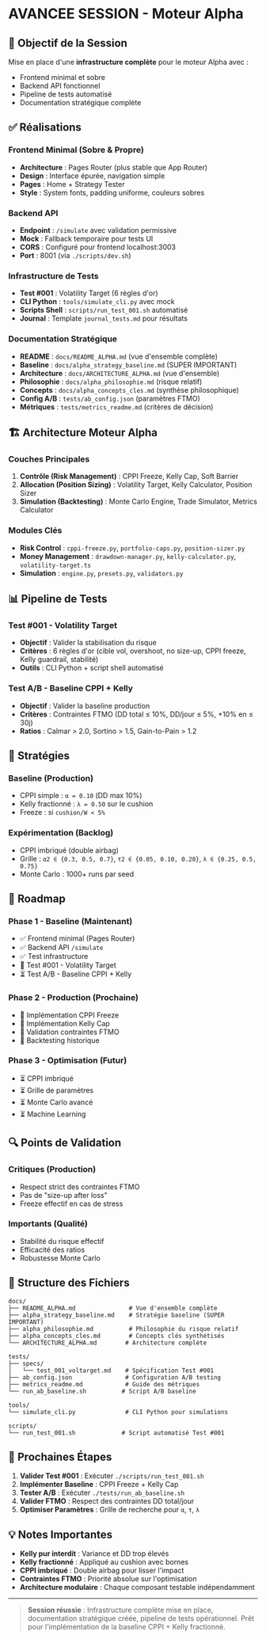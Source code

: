 # AVANCEE SESSION - Moteur Alpha

## 🎯 Objectif de la Session
Mise en place d'une **infrastructure complète** pour le moteur Alpha avec :
- Frontend minimal et sobre
- Backend API fonctionnel
- Pipeline de tests automatisé
- Documentation stratégique complète

## ✅ Réalisations

### **Frontend Minimal (Sobre & Propre)**
- **Architecture** : Pages Router (plus stable que App Router)
- **Design** : Interface épurée, navigation simple
- **Pages** : Home + Strategy Tester
- **Style** : System fonts, padding uniforme, couleurs sobres

### **Backend API**
- **Endpoint** : `/simulate` avec validation permissive
- **Mock** : Fallback temporaire pour tests UI
- **CORS** : Configuré pour frontend localhost:3003
- **Port** : 8001 (via `./scripts/dev.sh`)

### **Infrastructure de Tests**
- **Test #001** : Volatility Target (6 règles d'or)
- **CLI Python** : `tools/simulate_cli.py` avec mock
- **Scripts Shell** : `scripts/run_test_001.sh` automatisé
- **Journal** : Template `journal_tests.md` pour résultats

### **Documentation Stratégique**
- **README** : `docs/README_ALPHA.md` (vue d'ensemble complète)
- **Baseline** : `docs/alpha_strategy_baseline.md` (SUPER IMPORTANT)
- **Architecture** : `docs/ARCHITECTURE_ALPHA.md` (vue d'ensemble)
- **Philosophie** : `docs/alpha_philosophie.md` (risque relatif)
- **Concepts** : `docs/alpha_concepts_cles.md` (synthèse philosophique)
- **Config A/B** : `tests/ab_config.json` (paramètres FTMO)
- **Métriques** : `tests/metrics_readme.md` (critères de décision)

## 🏗️ Architecture Moteur Alpha

### **Couches Principales**
1. **Contrôle (Risk Management)** : CPPI Freeze, Kelly Cap, Soft Barrier
2. **Allocation (Position Sizing)** : Volatility Target, Kelly Calculator, Position Sizer
3. **Simulation (Backtesting)** : Monte Carlo Engine, Trade Simulator, Metrics Calculator

### **Modules Clés**
- **Risk Control** : `cppi-freeze.py`, `portfolio-caps.py`, `position-sizer.py`
- **Money Management** : `drawdown-manager.py`, `kelly-calculator.py`, `volatility-target.ts`
- **Simulation** : `engine.py`, `presets.py`, `validators.py`

## 📊 Pipeline de Tests

### **Test #001 - Volatility Target**
- **Objectif** : Valider la stabilisation du risque
- **Critères** : 6 règles d'or (cible vol, overshoot, no size-up, CPPI freeze, Kelly guardrail, stabilité)
- **Outils** : CLI Python + script shell automatisé

### **Test A/B - Baseline CPPI + Kelly**
- **Objectif** : Valider la baseline production
- **Critères** : Contraintes FTMO (DD total ≤ 10%, DD/jour ≤ 5%, +10% en ≤ 30j)
- **Ratios** : Calmar > 2.0, Sortino > 1.5, Gain-to-Pain > 1.2

## 🎲 Stratégies

### **Baseline (Production)**
- CPPI simple : `α = 0.10` (DD max 10%)
- Kelly fractionné : `λ = 0.50` sur le cushion
- Freeze : si `cushion/W < 5%`

### **Expérimentation (Backlog)**
- CPPI imbriqué (double airbag)
- Grille : `α2 ∈ {0.3, 0.5, 0.7}`, `τ2 ∈ {0.05, 0.10, 0.20}`, `λ ∈ {0.25, 0.5, 0.75}`
- Monte Carlo : 1000+ runs par seed

## 🚀 Roadmap

### **Phase 1 - Baseline (Maintenant)**
- ✅ Frontend minimal (Pages Router)
- ✅ Backend API `/simulate`
- ✅ Test infrastructure
- 🔄 Test #001 - Volatility Target
- ⏳ Test A/B - Baseline CPPI + Kelly

### **Phase 2 - Production (Prochaine)**
- 🔄 Implémentation CPPI Freeze
- 🔄 Implémentation Kelly Cap
- 🔄 Validation contraintes FTMO
- 🔄 Backtesting historique

### **Phase 3 - Optimisation (Futur)**
- ⏳ CPPI imbriqué
- ⏳ Grille de paramètres
- ⏳ Monte Carlo avancé
- ⏳ Machine Learning

## 🔍 Points de Validation

### **Critiques (Production)**
- Respect strict des contraintes FTMO
- Pas de "size-up after loss"
- Freeze effectif en cas de stress

### **Importants (Qualité)**
- Stabilité du risque effectif
- Efficacité des ratios
- Robustesse Monte Carlo

## 📁 Structure des Fichiers

```
docs/
├── README_ALPHA.md               # Vue d'ensemble complète
├── alpha_strategy_baseline.md    # Stratégie baseline (SUPER IMPORTANT)
├── alpha_philosophie.md          # Philosophie du risque relatif
├── alpha_concepts_cles.md        # Concepts clés synthétisés
└── ARCHITECTURE_ALPHA.md        # Architecture complète

tests/
├── specs/
│   └── test_001_voltarget.md    # Spécification Test #001
├── ab_config.json               # Configuration A/B testing
├── metrics_readme.md            # Guide des métriques
└── run_ab_baseline.sh          # Script A/B baseline

tools/
└── simulate_cli.py              # CLI Python pour simulations

scripts/
└── run_test_001.sh             # Script automatisé Test #001
```

## 🎯 Prochaines Étapes

1. **Valider Test #001** : Exécuter `./scripts/run_test_001.sh`
2. **Implémenter Baseline** : CPPI Freeze + Kelly Cap
3. **Tester A/B** : Exécuter `./tests/run_ab_baseline.sh`
4. **Valider FTMO** : Respect des contraintes DD total/jour
5. **Optimiser Paramètres** : Grille de recherche pour `α`, `τ`, `λ`

## 💡 Notes Importantes

- **Kelly pur interdit** : Variance et DD trop élevés
- **Kelly fractionné** : Appliqué au cushion avec bornes
- **CPPI imbriqué** : Double airbag pour lisser l'impact
- **Contraintes FTMO** : Priorité absolue sur l'optimisation
- **Architecture modulaire** : Chaque composant testable indépendamment

---

> **Session réussie** : Infrastructure complète mise en place, documentation stratégique créée, pipeline de tests opérationnel. Prêt pour l'implémentation de la baseline CPPI + Kelly fractionné.

